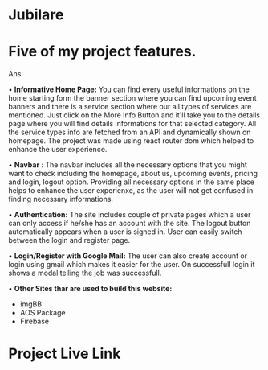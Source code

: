 # Jubilare

# Five of my project features.

Ans:

• **Informative Home Page:** You can find every useful informations on the home starting form the banner section where you can find upcoming event banners and there is a service section where our all types of services are mentioned. Just click on the More Info Button and it'll take you to the details page where you will find details informations for that selected category. All the service types info are fetched from an API and dynamically shown on homepage. The project was made using react router dom which helped to enhance the user experience. 

• **Navbar** : The navbar includes all the necessary options that you might want to check including the homepage, about us, upcoming events, pricing and login, logout option. Providing all necessary options in the same place helps to enhance the user experienxe, as the user will not get confused in finding necessary informations.

• **Authentication:** The site includes couple of private pages which a user can only access if he/she has an account with the site. The logout button automatically appears when a user is signed in. User can easily switch between the login and register page.

• **Login/Register with Google Mail:** The user can also create account or login using gmail which makes it easier for the user. On successfull login it shows a modal telling the job was successfull.

• **Other Sites thar are used to build this website:**
- imgBB
- AOS Package
- Firebase
 

# Project Live Link
